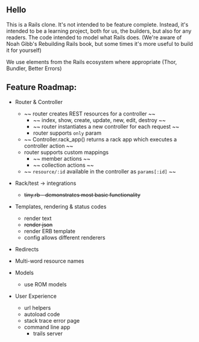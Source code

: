 ##  Hello
This is a Rails clone. It's not intended to be feature complete. Instead, it's intended to be a learning project, both for us, the builders, but also for any readers. The code intended to model what Rails does. (We're aware of Noah Gibb's Rebuilding Rails book, but some times it's more useful to build it for yourself)

We use elements from the Rails ecosystem where appropriate (Thor, Bundler, Better Errors)

## Feature Roadmap:

- Router & Controller
  - ~~ router creates REST resources for a controller ~~
    - ~~ index, show, create, update, new, edit, destroy ~~
    - ~~ router instantiates a new controller for each request ~~
    - router supports `only` param
  - ~~ Controller.rack_app() returns a rack app which executes a controller action ~~
  - router supports custom mappings
    - ~~ member actions ~~
    - ~~ collection actions ~~
  - ~~ `resource/:id` available in the controller as `params[:id]` ~~

- Rack/test -> integrations
  - ~~tiny.rb - demonstrates most basic functionality~~

- Templates, rendering & status codes
  - render text
  - ~~render json~~
  - render ERB template
  - config allows different renderers

- Redirects
- Multi-word resource names

- Models
  - use ROM models

- User Experience
  - url helpers
  - autoload code
  - stack trace error page
  - command line app
    - trails server
